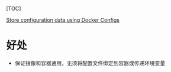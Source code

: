 [TOC]

[Store configuration data using Docker Configs](https://docs.docker.com/engine/swarm/configs/)

# 好处
* 保证镜像和容器通用，无须将配置文件绑定到容器或传递环境变量